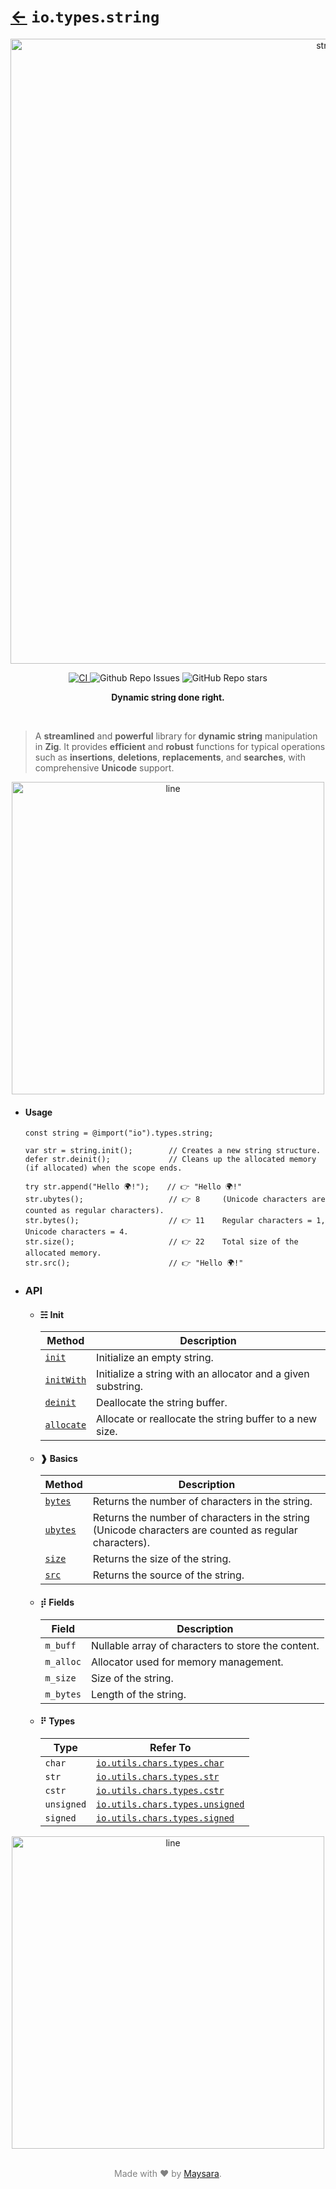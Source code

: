 # [←](../../readme.md) `io`.`types`.`string`

<p align="center">
  <img src="https://raw.githubusercontent.com/Super-ZIG/io/refs/heads/main/docs/dist/img/logo/string/logo.png" alt="string" width="1000" />
</p>

<p align="center">
     <a href="https://github.com/Super-ZIG/io/actions/workflows/main.yml">
        <img src="https://github.com/Super-ZIG/io/actions/workflows/main.yml/badge.svg" alt="CI" />
    </a>
    <img src="https://img.shields.io/github/issues/Super-ZIG/io?style=flat" alt="Github Repo Issues" />
    <img src="https://img.shields.io/github/stars/Super-ZIG/io?style=social" alt="GitHub Repo stars" />
</p>

<p align="center">
  <strong>Dynamic string done right.</strong><br />
</p>

<br />

</div>

> A **streamlined** and **powerful** library for **dynamic string** manipulation in **Zig**. It provides **efficient** and **robust** functions for typical operations such as **insertions**, **deletions**, **replacements**, and **searches**, with comprehensive **Unicode** support.

<div align="center">
<img src="https://raw.githubusercontent.com/Super-ZIG/io/refs/heads/main/docs/dist/img/md/line.png" alt="line" style="width:500px;"/>
</div>

- #### Usage

    ```zig
    const string = @import("io").types.string;
    ```

    ```zig
    var str = string.init();        // Creates a new string structure.
    defer str.deinit();             // Cleans up the allocated memory (if allocated) when the scope ends.

    try str.append("Hello 🌍!");    // 👉 "Hello 🌍!"
    str.ubytes();                   // 👉 8     (Unicode characters are counted as regular characters).
    str.bytes();                    // 👉 11    Regular characters = 1, Unicode characters = 4.
    str.size();                     // 👉 22    Total size of the allocated memory.
    str.src();                      // 👉 "Hello 🌍!"
    ```

- ### API

   - #### ☵ Init

        | Method                          | Description                                                  |
        | ------------------------------- | ------------------------------------------------------------ |
        | [`init`](./api/init.md)         | Initialize an empty string.                                  |
        | [`initWith`](./api/initWith.md) | Initialize a string with an allocator and a given substring. |
        | [`deinit`](./api/initWith.md)   | Deallocate the string buffer.                                |
        | [`allocate`](./api/initWith.md) | Allocate or reallocate the string buffer to a new size.      |

   - #### ❱ Basics

        | Method                      | Description                                                                                            |
        | --------------------------- | ------------------------------------------------------------------------------------------------------ |
        | [`bytes`](./api/bytes.md)   | Returns the number of characters in the string.                                                        |
        | [`ubytes`](./api/ubytes.md) | Returns the number of characters in the string (Unicode characters are counted as regular characters). |
        | [`size`](./api/size.md)     | Returns the size of the string.                                                                        |
        | [`src`](./api/src.md)       | Returns the source of the string.                                                                      |

   - #### ⡾ Fields

        | Field     | Description                                        |
        | --------- | -------------------------------------------------- |
        | `m_buff`  | Nullable array of characters to store the content. |
        | `m_alloc` | Allocator used for memory management.              |
        | `m_size`  | Size of the string.                                |
        | `m_bytes` | Length of the string.                              |


    - #### ⠟ Types

        | Type       | Refer To                                                             |
        | ---------- | -------------------------------------------------------------------- |
        | `char`     | [`io.utils.chars.types.char`](../../utils/chars/readme.md#types)     |
        | `str`      | [`io.utils.chars.types.str`](../../utils/chars/readme.md#types)      |
        | `cstr`     | [`io.utils.chars.types.cstr`](../../utils/chars/readme.md#types)     |
        | `unsigned` | [`io.utils.chars.types.unsigned`](../../utils/chars/readme.md#types) |
        | `signed`   | [`io.utils.chars.types.signed`](../../utils/chars/readme.md#types)   |

<div align="center">
<img src="https://raw.githubusercontent.com/Super-ZIG/io/refs/heads/main/docs/dist/img/md/line.png" alt="line" style="width:500px;"/>
</div>

<p align="center" style="color:grey;"><br />Made with ❤️ by <a href="http://github.com/maysara-elshewehy" target="blank">Maysara</a>.</p>